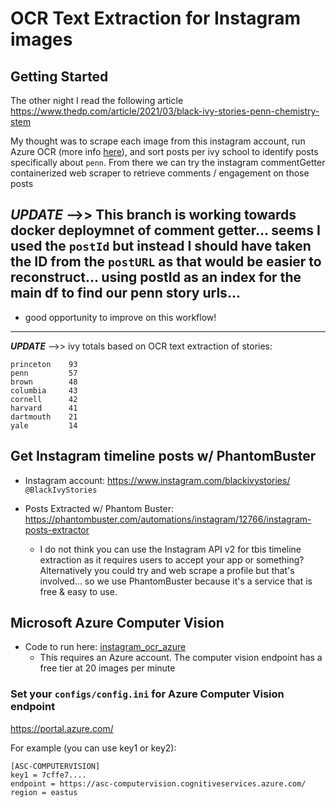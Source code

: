 # OCR Text Extraction for Instagram images

## Getting Started

The other night I read the following article https://www.thedp.com/article/2021/03/black-ivy-stories-penn-chemistry-stem

My thought was to scrape each image from this instagram account, run Azure OCR (more info [here](https://docs.microsoft.com/en-us/azure/cognitive-services/computer-vision/concept-recognizing-text)), and sort posts per ivy school to identify posts specifically about `penn`. From there we can try the instagram commentGetter containerized web scraper to retrieve comments / engagement on those posts

## **_UPDATE_** -->> This branch is working towards docker deploymnet of comment getter... seems I used the `postId` but instead I should have taken the ID from the `postURL` as that would be easier to reconstruct... using postId as an index for the main df to find our penn story urls... 

- good opportunity to improve on this workflow!
___________

**_UPDATE_** -->> ivy totals based on OCR text extraction of stories:

```
princeton    93
penn         57
brown        48
columbia     43
cornell      42
harvard      41
dartmouth    21
yale         14
```

## Get Instagram timeline posts w/ PhantomBuster

- Instagram account: https://www.instagram.com/blackivystories/ `@BlackIvyStories`


- Posts Extracted w/ Phantom Buster: https://phantombuster.com/automations/instagram/12766/instagram-posts-extractor
    - I do not think you can use the Instagram API v2 for tbis timeline extraction as it requires users to accept your app or something? Alternatively you could try and web scrape a profile but that's involved... so we use PhantomBuster because it's a service that is free & easy to use.

## Microsoft Azure Computer Vision

- Code to run here: [instagram_ocr_azure](./instagram_ocr_azure.ipynb)
    - This requires an Azure account. The computer vision endpoint has a free tier at 20 images per minute

### Set your `configs/config.ini` for Azure Computer Vision endpoint

https://portal.azure.com/

For example (you can use key1 or key2):

``` config
[ASC-COMPUTERVISION]
key1 = 7cffe7....
endpoint = https://asc-computervision.cognitiveservices.azure.com/
region = eastus
```
